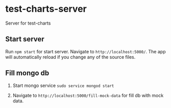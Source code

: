 # test-charts-server

Server for test-charts

## Start server

Run `npm start` for start server. Navigate to `http://localhost:5000/`. The app will automatically reload if you change any of the source files.

## Fill mongo db

 1) Start mongo service `sudo service mongod start`

 2) Navigate to `http://localhost:5000/fill-mock-data` for fill db with mock data.
